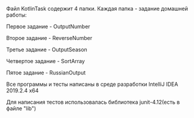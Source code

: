 Файл KotlinTask содержит 4 папки. Каждая папка - задание домашней работы:

Первое задание - OutputNumber

Второе задание - ReverseNumber

Третье задание - OutputSeason

Четвертое задание - SortArray

Пятое задание - RussianOutput

Все программы и тесты написаны в среде разработки IntelliJ IDEA 2019.2.4 x64

Для написания тестов использовалась библиотека junit-4.12(есть в файле "lib")


